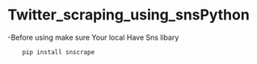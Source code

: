 # Twitter_scraping_using_snsPython

-Before using make sure Your local Have Sns libary
```Terminal
    pip install snscrape

